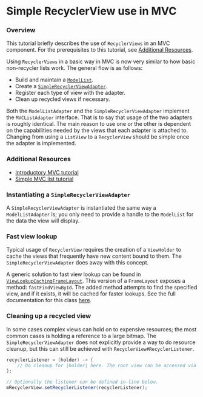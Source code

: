 # Simple RecyclerView use in MVC

### Overview
This tutorial briefly describes the use of ```RecyclerViews``` in an MVC component. For the
prerequisites to this tutorial, see [Additional Resources](#Additional-Resources).

Using ```RecyclerViews``` in a basic way in MVC is now very similar to how basic non-recycler
lists work. The general flow is as follows:
* Build and maintain a [```ModelList```][model_list_link].
* Create a [```SimpleRecyclerViewAdapter```][simple_rva_link].
* Register each type of view with the adapter.
* Clean up recycled views if necessary.

Both the ```ModelListAdapter``` and the ```SimpleRecyclerViewAdapter```  implement the
```MVCListAdapter``` interface. That is to say that usage of the two adapters is roughly identical.
The main reason to use one or the other is dependent on the capabilities needed by the views that
each adapter is attached to. Changing from using a ```ListView``` to a ```RecyclerView``` should be
simple once the adapter is implemented.

### Additional Resources
* [Introductory MVC tutorial][mvc_tutorial_link]
* [Simple MVC list tutorial][mvc_list_tutorial_link]

### Instantiating a ```SimpleRecyclerViewAdapter```

A ```SimpleRecyclerViewAdapter``` is instantiated the same way a ```ModelListAdapter``` is; you
only need to provide a handle to the ```ModelList``` for the data the view will display.

### Fast view lookup
Typical usage of ```RecyclerView``` requires the creation of a ```ViewHolder``` to cache the views
that frequently have new content bound to them. The ```SimpleRecyclerViewAdapter``` does away with
this concept.

A generic solution to fast view lookup can be found in
[```ViewLookupCachingFrameLayout```][fast_lookup_frame_layout_link]. This version of a
```FrameLayout``` exposes a method: ```fastFindViewById```. The added method attempts to find the
specified view, and if it exists, it will be cached for faster lookups. See the full documentation
for this class [here][fast_lookup_frame_layout_link].

### Cleaning up a recycled view
In some cases complex views can hold on to expensive resources; the most common cases is holding a
reference to a large bitmap. The ```SimpleRecyclerViewAdapter``` does not explicitly provide a way
to do resource cleanup, but this can still be achieved with ```RecyclerView#RecyclerListener```.

```java
recyclerListener = (holder) -> {
    // Do cleanup for |holder| here. The root view can be accessed via |holder#itemView|
};

// Optionally the listener can be defined in-line below.
mRecyclerView.setRecyclerListener(recyclerListener);

````

[model_list_link]:(https://codesearch.chromium.org/chromium/src/ui/android/java/src/org/chromium/ui/modelutil/MVCListAdapter.java?rcl=d22c9731463bad77645cb0f1a928dec7da79bff9&l=38)
[simple_rva_link]:(https://codesearch.chromium.org/chromium/src/ui/android/java/src/org/chromium/ui/modelutil/SimpleRecyclerViewAdapter.java)
[mvc_tutorial_link]:https://chromium.googlesource.com/chromium/src/+/HEAD/docs/ui/android/mvc_architecture_tutorial.md
[mvc_list_tutorial_link]:https://chromium.googlesource.com/chromium/src/+/HEAD/docs/ui/android/mvc_simple_list_tutorial.md
[fast_lookup_frame_layout_link]:https://codesearch.chromium.org/chromium/src/ui/android/java/src/org/chromium/ui/widget/ViewLookupCachingFrameLayout.java

